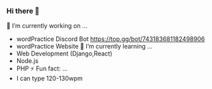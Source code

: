 ### Hi there 👋
🔭 I’m currently working on ...
- wordPractice Discord Bot https://top.gg/bot/743183681182498906
- wordPractice Website
🌱 I’m currently learning ...
- Web Development (Django,React)
- Node.js
- PHP
⚡ Fun fact: ...
- I can type 120-130wpm
<!--
**principle105/principle105** is a ✨ _special_ ✨ repository because its `README.md` (this file) appears on your GitHub profile.
-->
